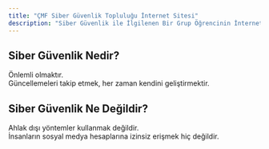 ```yaml
---
title: "ÇMF Siber Güvenlik Topluluğu İnternet Sitesi"
description: "Siber Güvenlik ile İlgilenen Bir Grup Öğrencinin İnternet Sitesi"
---
```


## Siber Güvenlik Nedir?
Önlemli olmaktır.  
Güncellemeleri takip etmek, her zaman kendini geliştirmektir.  


## Siber Güvenlik Ne Değildir?
Ahlak dışı yöntemler kullanmak değildir.  
İnsanların sosyal medya hesaplarına izinsiz erişmek hiç değildir.

